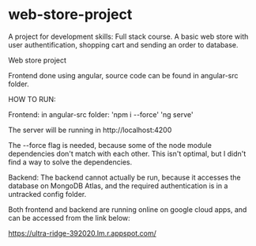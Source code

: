 # web-store-project
A project for development skills: Full stack course. A basic web store with user authentification, shopping cart and sending an order to database.

Web store project


Frontend done using angular, source code can be found in angular-src folder.

HOW TO RUN:

Frontend:
in angular-src folder:
'npm i --force'
'ng serve'

The server will be running in http://localhost:4200

The --force flag is needed, because some of the
node module dependencies don't match with each other.
This isn't optimal, but I didn't find a way to solve the
dependencies. 

Backend:
The backend cannot actually be run, because it accesses the 
database on MongoDB Atlas, and the required authentication is
in a untracked config folder.

Both frontend and backend are running online on google cloud apps,
and can be accessed from the link below:

https://ultra-ridge-392020.lm.r.appspot.com/
